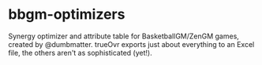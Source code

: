 # bbgm-optimizers

Synergy optimizer and attribute table for BasketballGM/ZenGM games, created by @dumbmatter. trueOvr exports just about everything to an Excel file, the others aren't as sophisticated (yet!). 
